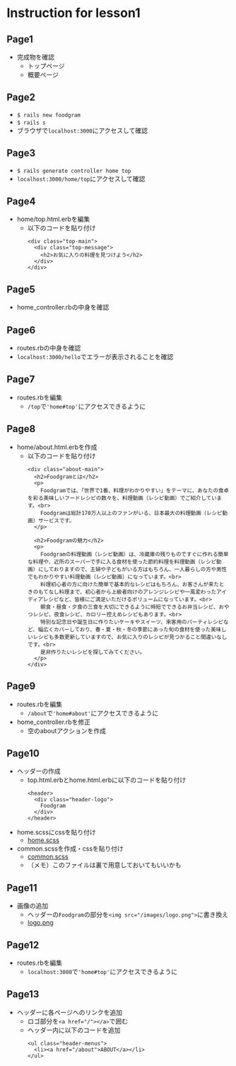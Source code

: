 # Instruction for lesson1

## Page1
* 完成物を確認
  * トップページ
  * 概要ページ

## Page2
* `$ rails new foodgram`
* `$ rails s`
* ブラウザで`localhost:3000`にアクセスして確認

## Page3
* `$ rails generate controller home top`
* `localhost:3000/home/top`にアクセスして確認

## Page4
* home/top.html.erbを編集
  * 以下のコードを貼り付け
    ```
    <div class="top-main">
      <div class="top-message">
        <h2>お気に入りの料理を見つけよう</h2>
      </div>
    </div>
    ```

## Page5
* home_controller.rbの中身を確認

## Page6
* routes.rbの中身を確認
* `localhost:3000/hello`でエラーが表示されることを確認

## Page7
* routes.rbを編集
  * `/top`で`'home#top'`にアクセスできるように

## Page8
* home/about.html.erbを作成
  * 以下のコードを貼り付け
    ```
    <div class="about-main">
      <h2>Foodgramとは</h2>
      <p>
        Foodgramでは、「世界で1番、料理がわかりやすい」をテーマに、あなたの食卓を彩る美味しいフードレシピの数々を、料理動画（レシピ動画）でご紹介しています。<br>
        Foodgramは総計170万人以上のファンがいる、日本最大の料理動画（レシピ動画）サービスです。
      </p>

      <h2>Foodgramの魅力</h2>
      <p>
        Foodgramの料理動画（レシピ動画）は、冷蔵庫の残りものですぐに作れる簡単な料理や、近所のスーパーで手に入る食材を使った節約料理を料理動画（レシピ動画）にしておりますので、主婦や子どもがいる方はもちろん、一人暮らしの方や男性でもわかりやすい料理動画（レシピ動画）になっています。<br>
        料理初心者の方に向けた簡単で基本的なレシピはもちろん、お客さんが来たときのもてなし料理まで、初心者から上級者向けのアレンジレシピや一風変わったアイディアレシピなど、皆様にご満足いただけるボリュームになっています。<br>
        朝食・昼食・夕食の三食を大切にできるように時短でできるお弁当レシピ、おやつレシピ、夜食レシピ、カロリー控えめレシピもあります。<br>
        特別な記念日や誕生日に作りたいケーキやスイーツ、来客用のパーティレシピなど、幅広くカバーしており、春・夏・秋・冬の季節にあった旬の食材を使った美味しいレシピも多数更新していますので、お気に入りのレシピが見つかること間違いなしです。<br>
        是非作りたいレシピを探してみてください。
      </p>
    </div>
    ```

## Page9
* routes.rbを編集
  * `/about`で`'home#about'`にアクセスできるように
* home_controller.rbを修正
  * 空のaboutアクションを作成

## Page10
* ヘッダーの作成
  * top.html.erbとhome.html.erbに以下のコードを貼り付け
    ```
    <header>
      <div class="header-logo">
        Foodgram
      </div>
    </header>
    ```
* home.scssにcssを貼り付け
  * [home.scss](https://github.com/muraikenta/foodgram/blob/27a5d6d7de806a70592fe2b2bccd732f9b1abd19/app/assets/stylesheets/home.scss)
* common.scssを作成・cssを貼り付け
  * [common.scss](https://github.com/muraikenta/foodgram/blob/27a5d6d7de806a70592fe2b2bccd732f9b1abd19/app/assets/stylesheets/commmon.scss)
  * （メモ）このファイルは裏で用意しておいてもいいかも

## Page11
* 画像の追加
  * ヘッダーの`Foodgram`の部分を`<img src="/images/logo.png">`に書き換え
  * [logo.png](https://github.com/muraikenta/foodgram/blob/27a5d6d7de806a70592fe2b2bccd732f9b1abd19/public/images/logo.png)

## Page12
* routes.rbを編集
  * `localhost:3000`で`'home#top'`にアクセスできるように

## Page13
* ヘッダーに各ページへのリンクを追加
  * ロゴ部分を`<a href="/"></a>`で囲む
  * ヘッダー内に以下のコードを追加
    ```
    <ul class="header-menus">
      <li><a href="/about">ABOUT</a></li>
    </ul>
    ```
